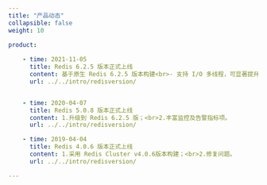 ```yaml
---
title: "产品动态"
collapsible: false
weight: 10

product:
  
    - time: 2021-11-05
      title: Redis 6.2.5 版本正式上线
      content: 基于原生 Redis 6.2.5 版本构建<br>- 支持 I/O 多线程，可显著提升性能；<br>- 支持 TLS 加密传输功能，能够有效防止数据传输被监听；<br>- 支持 ACL 管理功能，授予用户命令及数据权限；<br>- 预置四种资源配置类型，适配研发测试及生产环境。
      url: ../../intro/redisversion/


    - time: 2020-04-07
      title: Redis 5.0.8 版本正式上线
      content: 1.升级到 Redis 6.2.5 版；<br>2.丰富监控及告警指标项。
      url: ../../intro/redisversion/

    - time: 2019-04-04
      title: Redis 4.0.6 版本正式上线
      content: 1.采用 Redis Cluster v4.0.6版本构建；<br>2.修复问题。
      url: ../../intro/redisversion/

---
```


